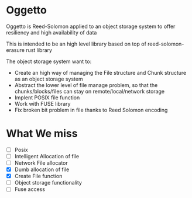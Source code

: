 # Oggetto
Oggetto is Reed-Solomon applied to an object storage system to offer resiliency and high availability of data


This is intended to be an high level library based on top of reed-solomon-erasure rust library

The object storage system want to:

- Create an high way of managing the File structure and Chunk structure as an object storage system
- Abstract the lower level of file manage problem, so that the chunks/blocks/files can stay on remote/local/network storage
- Implent POSIX file function
- Work with FUSE library
- Fix broken bit problem in file thanks to Reed Solomon encoding


# What We miss

- [ ] Posix
- [ ] Intelligent Allocation of file
- [ ] Network File allocator
- [X] Dumb allocation of file
- [X] Create File function
- [ ] Object storage functionality
- [ ] Fuse access